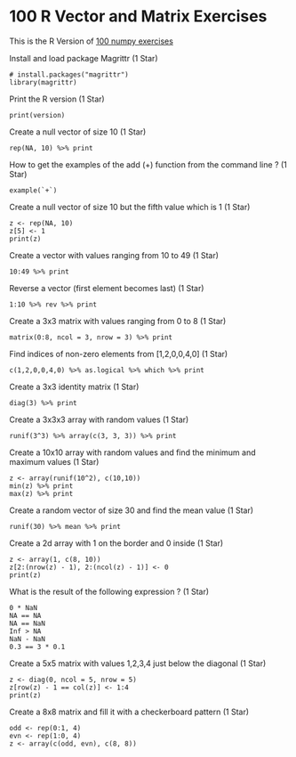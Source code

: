 # 100 R Vector and Matrix Exercises

This is the R Version of [100 numpy exercises](http://www.loria.fr/%7Erougier/teaching/numpy.100/)

Install and load package Magrittr (1 Star)

```{r}
# install.packages("magrittr")
library(magrittr)
```

Print the R version (1 Star)

```{r}
print(version)
```

Create a null vector of size 10 (1 Star)

```{r}
rep(NA, 10) %>% print
```

How to get the examples of the add (+) function from the command line ? (1 Star)

```{r}
example(`+`)
```

Create a null vector of size 10 but the fifth value which is 1 (1 Star)

```{r}
z <- rep(NA, 10)
z[5] <- 1
print(z)
```

Create a vector with values ranging from 10 to 49 (1 Star)

```{r}
10:49 %>% print
```

Reverse a vector (first element becomes last) (1 Star)

```{r}
1:10 %>% rev %>% print
```

Create a 3x3 matrix with values ranging from 0 to 8 (1 Star)

```{r}
matrix(0:8, ncol = 3, nrow = 3) %>% print
```

Find indices of non-zero elements from [1,2,0,0,4,0] (1 Star)

```{r}
c(1,2,0,0,4,0) %>% as.logical %>% which %>% print
```

Create a 3x3 identity matrix (1 Star)

```{r}
diag(3) %>% print
```

Create a 3x3x3 array with random values (1 Star)

```{r}
runif(3^3) %>% array(c(3, 3, 3)) %>% print
```

Create a 10x10 array with random values and find the minimum and maximum values (1 Star)

```{r}
z <- array(runif(10^2), c(10,10))
min(z) %>% print
max(z) %>% print
```

Create a random vector of size 30 and find the mean value (1 Star)

```{r}
runif(30) %>% mean %>% print
```

Create a 2d array with 1 on the border and 0 inside (1 Star)

```{r}
z <- array(1, c(8, 10))
z[2:(nrow(z) - 1), 2:(ncol(z) - 1)] <- 0
print(z)
```

What is the result of the following expression ? (1 Star)

```{r}
0 * NaN
NA == NA
NA == NaN
Inf > NA
NaN - NaN
0.3 == 3 * 0.1
```

Create a 5x5 matrix with values 1,2,3,4 just below the diagonal (1 Star)

```{r}
z <- diag(0, ncol = 5, nrow = 5)
z[row(z) - 1 == col(z)] <- 1:4
print(z)
```

Create a 8x8 matrix and fill it with a checkerboard pattern (1 Star)

```{r}
odd <- rep(0:1, 4)
evn <- rep(1:0, 4)
z <- array(c(odd, evn), c(8, 8))
```
